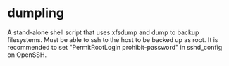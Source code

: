# dumpling
A stand-alone shell script that uses xfsdump and dump to backup filesystems.  Must be able to ssh to the host to be backed up as root.  It is recommended to set "PermitRootLogin prohibit-password" in sshd_config on OpenSSH.
